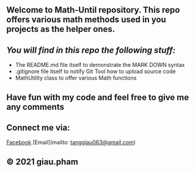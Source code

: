 ## Welcome to Math-Until repository. This repo offers various math methods used in you projects as the helper ones.

## _You will find in this repo the following stuff:_
* The README.md file itself to demonstrate the MARK DOWN syntax
* .gitignore file itself to notify Git Tool how to upload source code
* MathUtility class to offer various Math functions 

## Have fun with my code and feel free to give me any comments

## Connect me via:
[Facebook](https://facebook.com/pham.giau.5220)
[Email](mailto: tanggiau063@gmail.com)

## © 2021 giau.pham